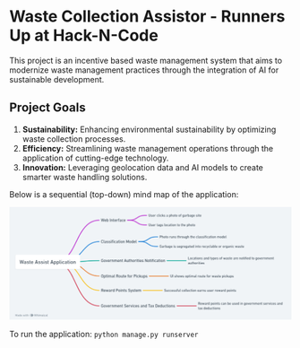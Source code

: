 # Waste Collection Assistor - Runners Up at Hack-N-Code

This project is an incentive based waste management system that aims to modernize waste management practices through the integration of AI for sustainable development.

## Project Goals

1. **Sustainability:** Enhancing environmental sustainability by optimizing waste collection processes.
2. **Efficiency:** Streamlining waste management operations through the application of cutting-edge technology.
3. **Innovation:** Leveraging geolocation data and AI models to create smarter waste handling solutions.

Below is a sequential (top-down) mind map of the application:

![Mind Map of Waste Collection Assistor Application](https://github.com/aziz-rangwala/Waste-Collection-Assistor/blob/master/Application.png?raw=true)


To run the application:
 ```python manage.py runserver```
